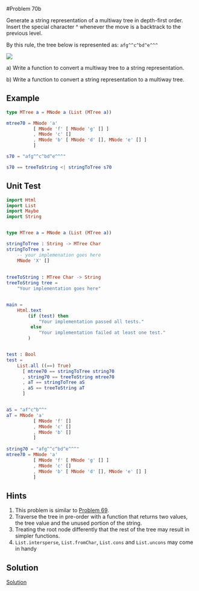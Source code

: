 #Problem 70b

Generate a string representation of a multiway tree in depth-first order. Insert the special character ^ whenever the move is a backtrack to the previous level.

By this rule, the tree below is represented as: ```afg^^c^bd^e^^^```

![](../i/p70.gif)

a) Write a function to convert a multiway tree to a string representation.

b) Write a function to convert a string representation to a multiway tree. 

## Example
```elm
type MTree a = MNode a (List (MTree a))

mtree70 = MNode 'a' 
          [ MNode 'f' [ MNode 'g' [] ]
          , MNode 'c' []
          , MNode 'b' [ MNode 'd' [], MNode 'e' [] ]
          ]

s70 = "afg^^c^bd^e^^^"

s70 == treeToString <| stringToTree s70
```
   
## Unit Test
```elm
import Html
import List
import Maybe
import String


type MTree a = MNode a (List (MTree a))

stringToTree : String -> MTree Char
stringToTree s =
    -- your implemenation goes here
    MNode 'X' []
        
        
treeToString : MTree Char -> String
treeToString tree =
    "Your implementation goes here"


main =
    Html.text
        (if (test) then
            "Your implementation passed all tests."
         else
            "Your implementation failed at least one test."
        )


test : Bool
test =
    List.all ((==) True)
      [ mtree70 == stringToTree string70
      , string70 == treeToString mtree70
      , aT == stringToTree aS
      , aS == treeToString aT
      ]


aS = "af^c^b^^"
aT = MNode 'a' 
          [ MNode 'f' [] 
          , MNode 'c' []
          , MNode 'b' []
          ]
          
string70 = "afg^^c^bd^e^^^"
mtree70 = MNode 'a' 
          [ MNode 'f' [ MNode 'g' [] ]
          , MNode 'c' []
          , MNode 'b' [ MNode 'd' [], MNode 'e' [] ]
          ]
```

## Hints
1. This problem is similar to [Problem 69](p69.md).  
2. Traverse the tree in pre-order with a function that returns two values, the tree value and the unused portion of the string. 
3. Treating the root node differently that the rest of the tree may result in simpler functions.
4. ```List.intersperse```, ```List.fromChar```, ```List.cons``` and ```List.uncons``` may come in handy


## Solution
[Solution](../s/s70b.md)